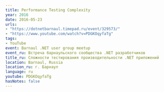 ```yaml
---
title: Performance Testing Complexity
year: 2016
date: 2016-05-23
urls:
- "https://dotnetbarnaul.timepad.ru/event/329573/"
- "https://www.youtube.com/watch?v=PDGKOqyfaTg"
tags:
- YouTube
event: Barnaul .NET user group meetup
event_ru: Встреча барнаульского сообщества .NET разработчиков
title_ru: Сложности тестирования производительности .NET приложений
location: Barnaul, Russia
location_ru: г. Барнаул
language: ru
youtube: PDGKOqyfaTg
hasNotes: false
---
```

